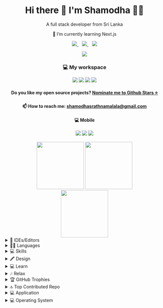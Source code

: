 <h1 align='center'> Hi there 👋 I'm Shamodha 👨‍💻</h1>
<p align='center'>
    A full stack developer from Sri Lanka
</p>
<p align='center'>
    🌱 I’m currently learning Next.js
</p>
<!-- social -->
<p align='center'>
  <a href="https://web.facebook.com/shamodha.shamabro.rathnamalala/">
    <img src="https://img.shields.io/badge/Shamodha_S_Rathnamalala-%234285F4.svg?&style=for-the-badge&logo=facebook&logoColor=white" />
  </a>
    &nbsp;&nbsp;
  <a href="https://www.instagram.com/shamodha_s/" target="_blank">
    <img src="https://img.shields.io/badge/shamodha_s-%23E4405F.svg?&style=for-the-badge&logo=instagram&logoColor=white" />
  </a>
    &nbsp;&nbsp;
  <a href="https://www.linkedin.com/in/shamodha-rathnamalala-21b079193/">
    <img src="https://img.shields.io/badge/Shamodha_Rathnamalala-%230077B5.svg?&style=for-the-badge&logo=linkedin&logoColor=white" />
  </a>
</p>
<!-- random -->
<div align='center'>
  <img src="https://quotes-github-readme.vercel.app/api?type=horizontal&theme=radical">
</div>
<!-- My workspace -->
<div align='center'>
  <h3>💻 My workspace</h3>
  <img src="https://img.shields.io/badge/Windows%2011-%230079d5.svg?style=for-the-badge&logo=Windows%2011&logoColor=white" />
  <img src="https://img.shields.io/badge/intel-core%20i5%208th-%230071C5.svg?&style=for-the-badge&logo=intel&logoColor=white" />
  <img src="https://img.shields.io/badge/RAM-8GB-%230071C5.svg?&style=for-the-badge&logoColor=white" />
  <img src="https://img.shields.io/badge/nvidia-mx%20150-%2376B900.svg?&style=for-the-badge&logo=nvidia&logoColor=white" />
  <h4>Do you like my open source projects? 
    <a href='https://stars.github.com/nominate/'>Nominate me to Github Stars ⭐</a>
  </h4>
  <h4>📫 How to reach me: 
    <a href='mailto:shamodhasrathnamalala@gmail.com'>shamodhasrathnamalala@gmail.com</a>
  </h4>
  <h4>💻 Mobile</h4>
  <img src="https://img.shields.io/badge/Apple-%23000000.svg?style=for-the-badge&logo=apple&logoColor=white" />
  <img src="https://img.shields.io/badge/App_Store-0D96F6?style=for-the-badge&logo=app-store&logoColor=white" />
  <a href="">
    <img src="https://img.shields.io/badge/Whatsapp-25D366?style=for-the-badge&logo=Whatsapp&logoColor=white" />
  </a>
  <br/><br/>
</div>
<!-- status 1 -->
<div align='center'>
  <img src="https://github-readme-stats.vercel.app/api?username=shamodhaSahan&show_icons=true&include_all_commits=true&theme=dark&hide_border=true"  height="150">
  <img src="https://github-readme-stats.vercel.app/api/top-langs/?username=shamodhaSahan&theme=blue-green&hide_border=true&include_all_commits=true&count_private=true&layout=compact" height="150">
</div>
<!-- status 2 -->
<div align='center'>
  <img src="https://github-readme-streak-stats.herokuapp.com/?user=shamodhaSahan&theme=blue-green&hide_border=true" height="150">
</div>

<details>
  <summary>🔨 IDEs/Editors</summary>
  
  ![IntelliJ IDEA](https://img.shields.io/badge/IntelliJIDEA-000000.svg?style=for-the-badge&logo=intellij-idea&logoColor=white)
  ![Visual Studio Code](https://img.shields.io/badge/Visual%20Studio%20Code-0078d7.svg?style=for-the-badge&logo=visual-studio-code&logoColor=white)
  ![Android Studio](https://img.shields.io/badge/Android%20Studio-3DDC84.svg?style=for-the-badge&logo=android-studio&logoColor=white)
  ![NetBeans IDE](https://img.shields.io/badge/NetBeansIDE-1B6AC6.svg?style=for-the-badge&logo=apache-netbeans-ide&logoColor=white)
</details>

<details>
  <summary>👩‍💻 Languages</summary>
  
![Java](https://img.shields.io/badge/java-%23ED8B00.svg?style=for-the-badge&logo=openjdk&logoColor=white)
![HTML5](https://img.shields.io/badge/html5-%23E34F26.svg?style=for-the-badge&logo=html5&logoColor=white)
![CSS3](https://img.shields.io/badge/css3-%231572B6.svg?style=for-the-badge&logo=css3&logoColor=white)
![JavaScript](https://img.shields.io/badge/javascript-%23323330.svg?style=for-the-badge&logo=javascript&logoColor=%23F7DF1E)
![TypeScript](https://img.shields.io/badge/typescript-%23007ACC.svg?style=for-the-badge&logo=typescript&logoColor=white)
![JSON](https://img.shields.io/badge/json-5E5C5C?style=for-the-badge&logo=json&logoColor=white)
</details>

<details>
  <summary>💻 Skills</summary>

![Saas](https://img.shields.io/badge/Sass-CC6699?style=for-the-badge&logo=sass&logoColor=white)
![Spring](https://img.shields.io/badge/spring-%236DB33F.svg?style=for-the-badge&logo=spring&logoColor=white)
![Spring](https://img.shields.io/badge/Spring_Boot-F2F4F9?style=for-the-badge&logo=spring-boot)
![React](https://img.shields.io/badge/react-%2320232a.svg?style=for-the-badge&logo=react&logoColor=%2361DAFB)
![React Native](https://img.shields.io/badge/react_native-%2320232a.svg?style=for-the-badge&logo=react&logoColor=%2361DAFB)
![Hibernate](https://img.shields.io/badge/Hibernate-59666C?style=for-the-badge&logo=Hibernate&logoColor=white)
![NPM](https://img.shields.io/badge/NPM-%23CB3837.svg?style=for-the-badge&logo=npm&logoColor=white)
![YARN](https://img.shields.io/badge/Yarn-2C8EBB?style=for-the-badge&logo=yarn&logoColor=white)
![NodeJS](https://img.shields.io/badge/node.js-6DA55F?style=for-the-badge&logo=node.js&logoColor=white)
![TS-Node](https://img.shields.io/badge/ts--node-3178C6?style=for-the-badge&logo=ts-node&logoColor=white)
![Next JS](https://img.shields.io/badge/Next-black?style=for-the-badge&logo=next.js&logoColor=white)
![Express.js](https://img.shields.io/badge/express.js-%23404d59.svg?style=for-the-badge&logo=express&logoColor=%2361DAFB)
![React Query](https://img.shields.io/badge/-React%20Query-FF4154?style=for-the-badge&logo=react%20query&logoColor=white)
![React Router](https://img.shields.io/badge/React_Router-CA4245?style=for-the-badge&logo=react-router&logoColor=white)
![React Hook Form](https://img.shields.io/badge/React%20Hook%20Form-%23EC5990.svg?style=for-the-badge&logo=reacthookform&logoColor=white)
![Redux](https://img.shields.io/badge/redux-%23593d88.svg?style=for-the-badge&logo=redux&logoColor=white)
![Spring Security](https://img.shields.io/badge/Spring_Security-6DB33F?style=for-the-badge&logo=Spring-Security&logoColor=white)
![JWT](https://img.shields.io/badge/JWT-black?style=for-the-badge&logo=JSON%20web%20tokens)
![jQuery](https://img.shields.io/badge/jquery-%230769AD.svg?style=for-the-badge&logo=jquery&logoColor=white)
![Axios](https://img.shields.io/badge/axios-671ddf?&style=for-the-badge&logo=axios&logoColor=white)
![Nodemon](https://img.shields.io/badge/NODEMON-%23323330.svg?style=for-the-badge&logo=nodemon&logoColor=%BBDEAD)
![Expo](https://img.shields.io/badge/expo-1C1E24?style=for-the-badge&logo=expo&logoColor=#D04A37)
![Vite](https://img.shields.io/badge/Vite-B73BFE?style=for-the-badge&logo=vite&logoColor=FFD62E)
![MUI](https://img.shields.io/badge/MUI-%230081CB.svg?style=for-the-badge&logo=mui&logoColor=white)
![TailwindCSS](https://img.shields.io/badge/tailwindcss-%2338B2AC.svg?style=for-the-badge&logo=tailwind-css&logoColor=white)
![Bootstrap](https://img.shields.io/badge/bootstrap-%238511FA.svg?style=for-the-badge&logo=bootstrap&logoColor=white)
![AWS](https://img.shields.io/badge/AWS-%23FF9900.svg?style=for-the-badge&logo=amazon-aws&logoColor=white)
![Render](https://img.shields.io/badge/Render-%46E3B7.svg?style=for-the-badge&logo=render&logoColor=white)
![Github Pages](https://img.shields.io/badge/github%20pages-121013?style=for-the-badge&logo=github&logoColor=white)
![Docker](https://img.shields.io/badge/docker-%230db7ed.svg?style=for-the-badge&logo=docker&logoColor=white)
![ESLint](https://img.shields.io/badge/ESLint-4B3263?style=for-the-badge&logo=eslint&logoColor=white)
![Gradle](https://img.shields.io/badge/Gradle-02303A.svg?style=for-the-badge&logo=Gradle&logoColor=white)
![Firebase](https://img.shields.io/badge/firebase-%23039BE5.svg?style=for-the-badge&logo=firebase)
![MongoDB](https://img.shields.io/badge/MongoDB-%234ea94b.svg?style=for-the-badge&logo=mongodb&logoColor=white)
![MySQL](https://img.shields.io/badge/mysql-%2300f.svg?style=for-the-badge&logo=mysql&logoColor=white)
![Git](https://img.shields.io/badge/GIT-E44C30?style=for-the-badge&logo=git&logoColor=white)
![Postman](https://img.shields.io/badge/Postman-FF6C37?style=for-the-badge&logo=Postman&logoColor=white)
![Windows Terminal](https://img.shields.io/badge/Windows%20Terminal-%234D4D4D.svg?style=for-the-badge&logo=windows-terminal&logoColor=white)

</details>

<details>
  <summary>🖍 Design</summary>
  
  ![Figma](https://img.shields.io/badge/figma-%23F24E1E.svg?style=for-the-badge&logo=figma&logoColor=white)
![Canva](https://img.shields.io/badge/Canva-%2300C4CC.svg?style=for-the-badge&logo=Canva&logoColor=white)
![Adobe Photoshop](https://img.shields.io/badge/adobe%20photoshop-%2331A8FF.svg?style=for-the-badge&logo=adobe%20photoshop&logoColor=white)
![Adobe Premiere Pro](https://img.shields.io/badge/Adobe%20Premiere%20Pro-9999FF.svg?style=for-the-badge&logo=Adobe%20Premiere%20Pro&logoColor=white)
</details>

<details>
  <summary>💻 Learn</summary>
  
  ![Stack Overflow](https://img.shields.io/badge/-Stackoverflow-FE7A16?style=for-the-badge&logo=stack-overflow&logoColor=white)
![Reddit](https://img.shields.io/badge/Reddit-%23FF4500.svg?style=for-the-badge&logo=Reddit&logoColor=white)
![Wikipedia](https://img.shields.io/badge/Wikipedia-%23000000.svg?style=for-the-badge&logo=wikipedia&logoColor=white)
![GeeksForGeeks](https://img.shields.io/badge/GeeksforGeeks-gray?style=for-the-badge&logo=geeksforgeeks&logoColor=35914c)
</details>

<details>
  <summary>🎶 Relax</summary>
  
  ![Spotify](https://img.shields.io/badge/Spotify-1ED760?style=for-the-badge&logo=spotify&logoColor=white)
![YouTube Music](https://img.shields.io/badge/YouTube_Music-FF0000?style=for-the-badge&logo=youtube-music&logoColor=white)
![Apple Music](https://img.shields.io/badge/apple%20music-F34E68?style=for-the-badge&logo=apple%20music&logoColor=white)
</details>

<details>
  <summary>🏆 GitHub Trophies</summary>
  
  ![](https://github-profile-trophy.vercel.app/?username=shamodhaSahan&theme=discord&no-frame=false&no-bg=false&margin-w=4)
</details>

<details>
  <summary>🔝 Top Contributed Repo</summary>
  
  ![](https://github-contributor-stats.vercel.app/api?username=shamodhaSahan&limit=5&theme=radical&combine_all_yearly_contributions=true)

</details>

<details>
  <summary>💻 Application</summary>
  
![Brave](https://img.shields.io/badge/Brave-FB542B?style=for-the-badge&logo=Brave&logoColor=white)
![Google Chrome](https://img.shields.io/badge/Google%20Chrome-4285F4?style=for-the-badge&logo=GoogleChrome&logoColor=white)
![Google Drive](https://img.shields.io/badge/Google%20Drive-4285F4?style=for-the-badge&logo=googledrive&logoColor=white)
![Mega.nz](https://img.shields.io/badge/Mega-%23D90007.svg?style=for-the-badge&logo=Mega&logoColor=white)
![OneDrive](https://img.shields.io/badge/OneDrive-white?style=for-the-badge&logo=Microsoft%20OneDrive&logoColor=0078D4)
![Adobe](https://img.shields.io/badge/adobe-%23FF0000.svg?style=for-the-badge&logo=adobe&logoColor=white)
![Microsoft](https://img.shields.io/badge/Microsoft-0078D4?style=for-the-badge&logo=microsoft&logoColor=white)
![Microsoft Excel](https://img.shields.io/badge/Microsoft_Excel-217346?style=for-the-badge&logo=microsoft-excel&logoColor=white)
![Microsoft Office](https://img.shields.io/badge/Microsoft_Office-D83B01?style=for-the-badge&logo=microsoft-office&logoColor=white)
![Microsoft Word](https://img.shields.io/badge/Microsoft_Word-2B579A?style=for-the-badge&logo=microsoft-word&logoColor=white)
</details>

<details>
  <summary>💻 Operating System</summary>
  
![iOS](https://img.shields.io/badge/iOS-000000?style=for-the-badge&logo=ios&logoColor=white)
![Android](https://img.shields.io/badge/Android-3DDC84?style=for-the-badge&logo=android&logoColor=white)
![Linux](https://img.shields.io/badge/Linux-FCC624?style=for-the-badge&logo=linux&logoColor=black)
![Windows](https://img.shields.io/badge/Windows-0078D6?style=for-the-badge&logo=windows&logoColor=white)
![Windows 11](https://img.shields.io/badge/Windows%2011-%230079d5.svg?style=for-the-badge&logo=Windows%2011&logoColor=white)
</details>
